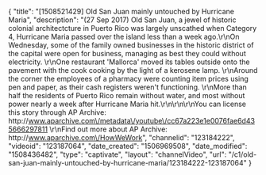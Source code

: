 {
    "title": "[1508521429] Old San Juan mainly untouched by Hurricane Maria",
    "description": "(27 Sep 2017) Old San Juan, a jewel of historic colonial architectcture in Puerto Rico was largely unscathed when Category 4, Hurricane Maria passed over the island less than a week ago.\r\nOn Wednesday, some of the family owned businesses in the historic district of the capital were open for business, managing as best they could without electricity. \r\nOne restaurant 'Mallorca' moved its tables outside onto the pavement with the cook cooking by the light of a kerosene lamp. \r\nAround the corner the employees of a pharmacy were counting item prices using pen and paper, as their cash registers weren't functioning. \r\nMore than half the residents of Puerto Rico remain without water, and most without power nearly a week after Hurricane Maria hit.\r\n\r\n\r\nYou can license this story through AP Archive: http:\/\/www.aparchive.com\/metadata\/youtube\/cc67a223e1e0076fae6d435666297811 \r\nFind out more about AP Archive: http:\/\/www.aparchive.com\/HowWeWork",
    "channelid": "123184222",
    "videoid": "123187064",
    "date_created": "1506969508",
    "date_modified": "1508436482",
    "type": "captivate",
    "layout": "channelVideo",
    "url": "\/c1\/old-san-juan-mainly-untouched-by-hurricane-maria\/123184222-123187064"
}